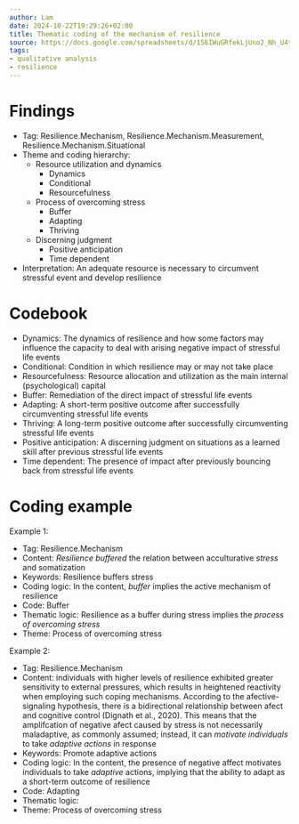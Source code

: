 ```yaml
---
author: Lam
date: 2024-10-22T19:29:26+02:00
title: Thematic coding of the mechanism of resilience
source: https://docs.google.com/spreadsheets/d/156IWuGRfekLjUno2_Nh_U4tXB-Ft83m5UjKCYxsNQR4/
tags:
- qualitative analysis
- resilience
---
```


# Findings

- Tag: Resilience.Mechanism, Resilience.Mechanism.Measurement, Resilience.Mechanism.Situational
- Theme and coding hierarchy:
  - Resource utilization and dynamics
    - Dynamics
    - Conditional
    - Resourcefulness
  - Process of overcoming stress
    - Buffer
    - Adapting
    - Thriving
  - Discerning judgment
    - Positive anticipation
    - Time dependent
- Interpretation: An adequate resource is necessary to circumvent stressful event and develop resilience

# Codebook

- Dynamics: The dynamics of resilience and how some factors may influence the capacity to deal with arising negative impact of stressful life events
- Conditional: Condition in which resilience may or may not take place
- Resourcefulness: Resource allocation and utilization as the main internal (psychological) capital
- Buffer: Remediation of the direct impact of stressful life events
- Adapting: A short-term positive outcome after successfully circumventing stressful life events
- Thriving: A long-term positive outcome after successfully circumventing stressful life events
- Positive anticipation: A discerning judgment on situations as a learned skill after previous stressful life events
- Time dependent: The presence of impact after previously bouncing back from stressful life events

# Coding example

Example 1:

- Tag: Resilience.Mechanism
- Content: *Resilience buffered* the relation between acculturative *stress* and somatization
- Keywords: Resilience buffers stress
- Coding logic: In the content, *buffer* implies the active mechanism of resilience
- Code: Buffer
- Thematic logic: Resilience as a buffer during stress implies the *process of overcoming stress*
- Theme: Process of overcoming stress

Example 2:

- Tag: Resilience.Mechanism
- Content: individuals with higher levels of resilience exhibited greater sensitivity to external pressures, which results in heightened reactivity when employing such coping mechanisms. According to the afective-signaling hypothesis, there is a bidirectional relationship between afect and cognitive control (Dignath et al., 2020). This means that the amplifcation of negative afect caused by stress is not necessarily maladaptive, as commonly assumed; instead, it can *motivate individuals* to take *adaptive actions* in response
- Keywords: Promote adaptive actions
- Coding logic: In the content, the presence of negative affect motivates individuals to take *adaptive* actions, implying that the ability to adapt as a short-term outcome of resilience
- Code: Adapting
- Thematic logic:
- Theme: Process of overcoming stress
